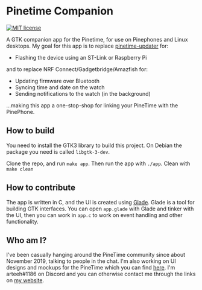 # Pinetime Companion

[![MIT license](https://img.shields.io/badge/License-MIT-blue.svg)](https://lbesson.mit-license.org/)

A GTK companion app for the Pinetime, for use on Pinephones and Linux desktops. My goal for this app is to replace
[pinetime-updater](https://github.com/lupyuen/pinetime-updater) for:
- Flashing the device using an ST-Link or Raspberry Pi

and to replace NRF Connect/Gadgetbridge/Amazfish for:
- Updating firmware over Bluetooth
- Syncing time and date on the watch
- Sending notifications to the watch (in the background)

...making this app a one-stop-shop for linking your PineTime with the PinePhone.

## How to build

You need to install the GTK3 library to build this project. On Debian the package you need is called `libgtk-3-dev`.

Clone the repo, and run `make app`. Then run the app with `./app`. Clean with `make clean`

## How to contribute

The app is written in C, and the UI is created using [Glade](https://glade.gnome.org/). Glade is a tool for building GTK interfaces. You can open `app.glade` with Glade and tinker with the UI, then you can work in `app.c` to work on event handling and other functionality.

## Who am I?

I've been casually hanging around the PineTime community since about November 2019, talking to people in the chat. I'm also working on UI designs and mockups for the PineTime which you can find [here](gitlab.com/arteeh/pinetimeos). I'm arteeh#1186 on Discord and you can otherwise contact me through the links on [my website](https://www.arteeh.com/).
